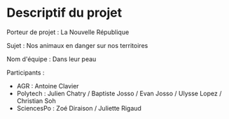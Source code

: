 # Descriptif du projet

Porteur de projet : La Nouvelle République

Sujet : Nos animaux en danger sur nos territoires

Nom d'équipe : Dans leur peau

Participants : 

- AGR : Antoine Clavier
- Polytech : Julien Chatry / Baptiste Josso / Evan Josso / Ulysse Lopez / Christian Soh
- SciencesPo : Zoé Diraison / Juliette Rigaud
